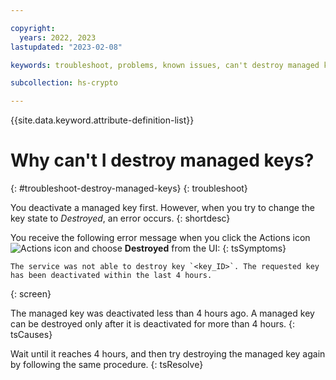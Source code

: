 ```yaml
---

copyright:
  years: 2022, 2023
lastupdated: "2023-02-08"

keywords: troubleshoot, problems, known issues, can't destroy managed keys

subcollection: hs-crypto

---
```


{{site.data.keyword.attribute-definition-list}}



# Why can't I destroy managed keys?
{: #troubleshoot-destroy-managed-keys}
{: troubleshoot}

You deactivate a managed key first. However, when you try to change the key state to _Destroyed_, an error occurs.
{: shortdesc}

You receive the following error message when you click the Actions icon ![Actions icon](../icons/action-menu-icon.svg "Actions") and choose **Destroyed** from the UI:
{: tsSymptoms}

```
The service was not able to destroy key `<key_ID>`. The requested key has been deactivated within the last 4 hours.
```
{: screen}

The managed key was deactivated less than 4 hours ago. A managed key can be destroyed only after it is deactivated for more than 4 hours.
{: tsCauses}

Wait until it reaches 4 hours, and then try destroying the managed key again by following the same procedure.
{: tsResolve}

